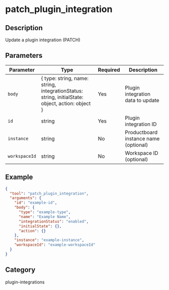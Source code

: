 # patch_plugin_integration

## Description
Update a plugin integration (PATCH)

## Parameters

| Parameter | Type | Required | Description |
|-----------|------|----------|-------------|
| `body` | { type: string, name: string, integrationStatus: string, initialState: object, action: object } | Yes | Plugin integration data to update |
| `id` | string | Yes | Plugin integration ID |
| `instance` | string | No | Productboard instance name (optional) |
| `workspaceId` | string | No | Workspace ID (optional) |

## Example

```json
{
  "tool": "patch_plugin_integration",
  "arguments": {
    "id": "example-id",
    "body": {
      "type": "example-type",
      "name": "Example Name",
      "integrationStatus": "enabled",
      "initialState": {},
      "action": {}
    },
    "instance": "example-instance",
    "workspaceId": "example-workspaceId"
  }
}
```

## Category
plugin-integrations

